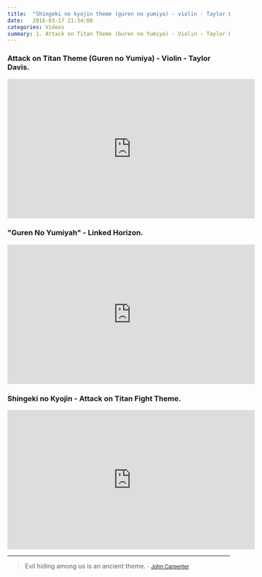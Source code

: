 ```yaml
---
title:  "Shingeki no kyojin theme (guren no yumiya) - violin - Taylor Davis"
date:   2016-03-17 21:34:00
categories: Videos
summary: 1. Attack on Titan Theme (Guren no Yumiya) - Violin - Taylor Davis. 2. "Guren No Yumiyah" - Linked Horizon. 3. Shingeki no Kyojin - Attack on Titan Fight Theme.
---
```


### Attack on Titan Theme (Guren no Yumiya) - Violin - Taylor Davis.

<iframe width="560" height="315" src="https://www.youtube.com/embed/GpLGU8k13Jc" frameborder="0" allowfullscreen></iframe>

### "Guren No Yumiyah" - Linked Horizon.

<iframe width="560" height="315" src="https://www.youtube.com/embed/ZsJttMfPhGo" frameborder="0" allowfullscreen></iframe>

### Shingeki no Kyojin - Attack on Titan Fight Theme.

<iframe width="560" height="315" src="https://www.youtube.com/embed/TQUsnto_3pw" frameborder="0" allowfullscreen></iframe>


---
> Evil hiding among us is an ancient theme.
> <small>- [John Carpenter](http://www.brainyquote.com/quotes/quotes/j/johncarpen194145.html)</small>
